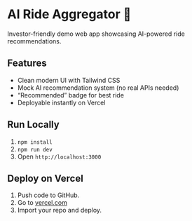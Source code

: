 # AI Ride Aggregator 🚀

Investor-friendly demo web app showcasing AI-powered ride recommendations.

## Features
- Clean modern UI with Tailwind CSS
- Mock AI recommendation system (no real APIs needed)
- “Recommended” badge for best ride
- Deployable instantly on Vercel

## Run Locally
1. `npm install`
2. `npm run dev`
3. Open `http://localhost:3000`

## Deploy on Vercel
1. Push code to GitHub.
2. Go to [vercel.com](https://vercel.com)
3. Import your repo and deploy.
